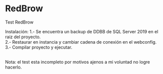 # RedBrow
Test RedBrow 

Instalación:
  1.- Se encuentra un backup de DDBB de SQL Server 2019 en el raiz del proyecto.<br>
  2.- Restaurar en instancia y cambiar cadena de conexión en el webconfig.<br>
  3.- Compilar proyecto y ejecutar.<br><br>

Nota: el test esta incompleto por motivos ajenos a mi voluntad no logre hacerlo.<br>
